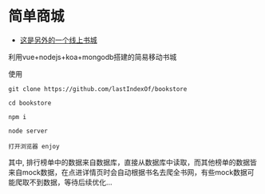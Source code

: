 # 简单商城

- [这是另外的一个线上书城](http://www.ibiquwu.com)

利用vue+nodejs+koa+mongodb搭建的简易移动书城

使用

`git clone https://github.com/lastIndexOf/bookstore`

`cd bookstore`

`npm i`

`node server`

`打开浏览器 enjoy`

其中, 排行榜单中的数据来自数据库，直接从数据库中读取，而其他榜单的数据皆来自mock数据，在点进详情页时会自动根据书名去爬全书网，有些mock数据可能爬取不到数据，等待后续优化...
